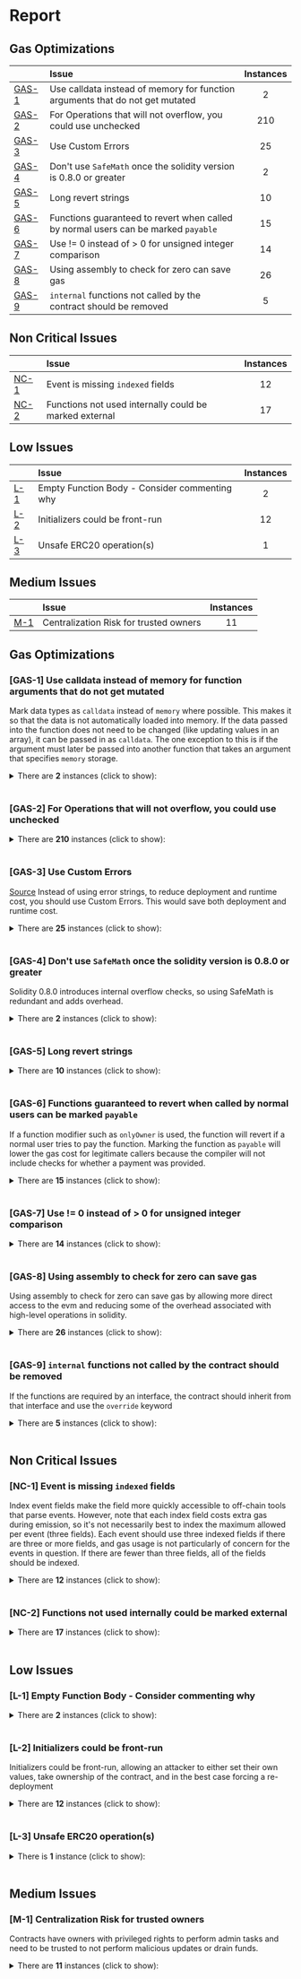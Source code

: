 # Report


## Gas Optimizations


| |Issue|Instances|
|-|:-|:-:|
| [GAS-1](#GAS-1) | Use calldata instead of memory for function arguments that do not get mutated | 2 |
| [GAS-2](#GAS-2) | For Operations that will not overflow, you could use unchecked | 210 |
| [GAS-3](#GAS-3) | Use Custom Errors | 25 |
| [GAS-4](#GAS-4) | Don't use `SafeMath` once the solidity version is 0.8.0 or greater | 2 |
| [GAS-5](#GAS-5) | Long revert strings | 10 |
| [GAS-6](#GAS-6) | Functions guaranteed to revert when called by normal users can be marked `payable` | 15 |
| [GAS-7](#GAS-7) | Use != 0 instead of > 0 for unsigned integer comparison | 14 |
| [GAS-8](#GAS-8) | Using assembly to check for zero can save gas | 26 |
| [GAS-9](#GAS-9) | `internal` functions not called by the contract should be removed | 5 |


## Non Critical Issues


| |Issue|Instances|
|-|:-|:-:|
| [NC-1](#NC-1) | Event is missing `indexed` fields | 12 |
| [NC-2](#NC-2) | Functions not used internally could be marked external | 17 |


## Low Issues


| |Issue|Instances|
|-|:-|:-:|
| [L-1](#L-1) | Empty Function Body - Consider commenting why | 2 |
| [L-2](#L-2) | Initializers could be front-run | 12 |
| [L-3](#L-3) | Unsafe ERC20 operation(s) | 1 |


## Medium Issues


| |Issue|Instances|
|-|:-|:-:|
| [M-1](#M-1) | Centralization Risk for trusted owners | 11 |



## Gas Optimizations


<a name="GAS-1"></a> 
### [GAS-1] Use calldata instead of memory for function arguments that do not get mutated
Mark data types as `calldata` instead of `memory` where possible. This makes it so that the data is not automatically loaded into memory. If the data passed into the function does not need to be changed (like updating values in an array), it can be passed in as `calldata`. The one exception to this is if the argument must later be passed into another function that takes an argument that specifies `memory` storage.

<details>

<summary>
There are <b>2</b> instances (click to show):
</summary>

```solidity
File: contracts/treasury/Treasury.sol

18:         address[] memory proposers,

19:         address[] memory executors,

```

</details>

<br />

<a name="GAS-2"></a> 
### [GAS-2] For Operations that will not overflow, you could use unchecked

<details>

<summary>
There are <b>210</b> instances (click to show):
</summary>

```solidity
File: contracts/bonding/BondingManager.sol

4: import "../ManagerProxyTarget.sol";

5: import "./IBondingManager.sol";

6: import "../libraries/SortedDoublyLL.sol";

6: import "../libraries/SortedDoublyLL.sol";

7: import "../libraries/MathUtils.sol";

7: import "../libraries/MathUtils.sol";

8: import "../libraries/PreciseMathUtils.sol";

8: import "../libraries/PreciseMathUtils.sol";

9: import "./libraries/EarningsPool.sol";

9: import "./libraries/EarningsPool.sol";

10: import "./libraries/EarningsPoolLIP36.sol";

10: import "./libraries/EarningsPoolLIP36.sol";

11: import "../token/ILivepeerToken.sol";

11: import "../token/ILivepeerToken.sol";

12: import "../token/IMinter.sol";

12: import "../token/IMinter.sol";

13: import "../rounds/IRoundsManager.sol";

13: import "../rounds/IRoundsManager.sol";

14: import "../snapshots/IMerkleSnapshot.sol";

14: import "../snapshots/IMerkleSnapshot.sol";

15: import "./IBondingVotes.sol";

17: import "@openzeppelin/contracts/utils/math/SafeMath.sol";

17: import "@openzeppelin/contracts/utils/math/SafeMath.sol";

17: import "@openzeppelin/contracts/utils/math/SafeMath.sol";

17: import "@openzeppelin/contracts/utils/math/SafeMath.sol";

32:     uint256 constant MAX_FUTURE_ROUND = 2**256 - 1;

32:     uint256 constant MAX_FUTURE_ROUND = 2**256 - 1;

32:     uint256 constant MAX_FUTURE_ROUND = 2**256 - 1;

39:         uint256 lastRewardRound; // Last round that the transcoder called reward

39:         uint256 lastRewardRound; // Last round that the transcoder called reward

40:         uint256 rewardCut; // % of reward paid to transcoder by a delegator

40:         uint256 rewardCut; // % of reward paid to transcoder by a delegator

41:         uint256 feeShare; // % of fees paid to delegators by transcoder

41:         uint256 feeShare; // % of fees paid to delegators by transcoder

42:         mapping(uint256 => EarningsPool.Data) earningsPoolPerRound; // Mapping of round => earnings pool for the round

42:         mapping(uint256 => EarningsPool.Data) earningsPoolPerRound; // Mapping of round => earnings pool for the round

43:         uint256 lastActiveStakeUpdateRound; // Round for which the stake was last updated while the transcoder is active

43:         uint256 lastActiveStakeUpdateRound; // Round for which the stake was last updated while the transcoder is active

44:         uint256 activationRound; // Round in which the transcoder became active - 0 if inactive

44:         uint256 activationRound; // Round in which the transcoder became active - 0 if inactive

44:         uint256 activationRound; // Round in which the transcoder became active - 0 if inactive

45:         uint256 deactivationRound; // Round in which the transcoder will become inactive

45:         uint256 deactivationRound; // Round in which the transcoder will become inactive

46:         uint256 activeCumulativeRewards; // The transcoder's cumulative rewards that are active in the current round

46:         uint256 activeCumulativeRewards; // The transcoder's cumulative rewards that are active in the current round

47:         uint256 cumulativeRewards; // The transcoder's cumulative rewards (earned via the its active staked rewards and its reward cut).

47:         uint256 cumulativeRewards; // The transcoder's cumulative rewards (earned via the its active staked rewards and its reward cut).

48:         uint256 cumulativeFees; // The transcoder's cumulative fees (earned via the its active staked rewards and its fee share)

48:         uint256 cumulativeFees; // The transcoder's cumulative fees (earned via the its active staked rewards and its fee share)

49:         uint256 lastFeeRound; // Latest round in which the transcoder received fees

49:         uint256 lastFeeRound; // Latest round in which the transcoder received fees

60:         uint256 bondedAmount; // The amount of bonded tokens

60:         uint256 bondedAmount; // The amount of bonded tokens

61:         uint256 fees; // The amount of fees collected

61:         uint256 fees; // The amount of fees collected

62:         address delegateAddress; // The address delegated to

62:         address delegateAddress; // The address delegated to

63:         uint256 delegatedAmount; // The amount of tokens delegated to the delegator

63:         uint256 delegatedAmount; // The amount of tokens delegated to the delegator

64:         uint256 startRound; // The round the delegator transitions to bonded phase and is delegated to someone

64:         uint256 startRound; // The round the delegator transitions to bonded phase and is delegated to someone

65:         uint256 lastClaimRound; // The last round during which the delegator claimed its earnings

65:         uint256 lastClaimRound; // The last round during which the delegator claimed its earnings

66:         uint256 nextUnbondingLockId; // ID for the next unbonding lock created

66:         uint256 nextUnbondingLockId; // ID for the next unbonding lock created

67:         mapping(uint256 => UnbondingLock) unbondingLocks; // Mapping of unbonding lock ID => unbonding lock

67:         mapping(uint256 => UnbondingLock) unbondingLocks; // Mapping of unbonding lock ID => unbonding lock

79:         uint256 amount; // Amount of tokens being unbonded

79:         uint256 amount; // Amount of tokens being unbonded

80:         uint256 withdrawRound; // Round at which unbonding period is over and tokens can be withdrawn

80:         uint256 withdrawRound; // Round at which unbonding period is over and tokens can be withdrawn

1599:         uint256 startRound = roundsManager().currentRound() + 1;

```

```solidity
File: contracts/bonding/BondingVotes.sol

4: import "@openzeppelin/contracts/utils/Arrays.sol";

4: import "@openzeppelin/contracts/utils/Arrays.sol";

4: import "@openzeppelin/contracts/utils/Arrays.sol";

5: import "@openzeppelin/contracts/utils/math/SafeCast.sol";

5: import "@openzeppelin/contracts/utils/math/SafeCast.sol";

5: import "@openzeppelin/contracts/utils/math/SafeCast.sol";

5: import "@openzeppelin/contracts/utils/math/SafeCast.sol";

7: import "./libraries/EarningsPool.sol";

7: import "./libraries/EarningsPool.sol";

8: import "./libraries/EarningsPoolLIP36.sol";

8: import "./libraries/EarningsPoolLIP36.sol";

9: import "./libraries/SortedArrays.sol";

9: import "./libraries/SortedArrays.sol";

11: import "../ManagerProxyTarget.sol";

12: import "./IBondingVotes.sol";

13: import "./IBondingManager.sol";

14: import "../rounds/IRoundsManager.sol";

14: import "../rounds/IRoundsManager.sol";

98:             revert FutureLookup(_round, currentRound == 0 ? 0 : currentRound - 1);

156:         (uint256 amount, ) = getBondingStateAt(_account, clock() + 1);

168:         (uint256 amount, ) = getBondingStateAt(_account, _round + 1);

182:         return getTotalActiveStakeAt(clock() + 1);

195:         return getTotalActiveStakeAt(_round + 1);

206:         (, address delegateAddress) = getBondingStateAt(_account, clock() + 1);

219:         (, address delegateAddress) = getBondingStateAt(_account, _round + 1);

267:         if (_startRound != clock() + 1) {

268:             revert InvalidStartRound(_startRound, clock() + 1);

270:             revert FutureLastClaimRound(_lastClaimRound, _startRound - 1);

326:         if (_round > clock() + 1) {

327:             revert FutureLookup(_round, clock() + 1);

427:         if (_round > clock() + 1) {

428:             revert FutureLookup(_round, clock() + 1);

```

```solidity
File: contracts/bonding/IBondingVotes.sol

4: import "../treasury/IVotes.sol";

4: import "../treasury/IVotes.sol";

```

```solidity
File: contracts/bonding/libraries/EarningsPoolLIP36.sol

4: import "./EarningsPool.sol";

5: import "../../libraries/PreciseMathUtils.sol";

5: import "../../libraries/PreciseMathUtils.sol";

5: import "../../libraries/PreciseMathUtils.sol";

7: import "@openzeppelin/contracts/utils/math/SafeMath.sol";

7: import "@openzeppelin/contracts/utils/math/SafeMath.sol";

7: import "@openzeppelin/contracts/utils/math/SafeMath.sol";

7: import "@openzeppelin/contracts/utils/math/SafeMath.sol";

```

```solidity
File: contracts/bonding/libraries/SortedArrays.sol

4: import "../../libraries/MathUtils.sol";

4: import "../../libraries/MathUtils.sol";

4: import "../../libraries/MathUtils.sol";

6: import "@openzeppelin/contracts/utils/Arrays.sol";

6: import "@openzeppelin/contracts/utils/Arrays.sol";

6: import "@openzeppelin/contracts/utils/Arrays.sol";

34:         if (_array[len - 1] <= _val) {

35:             return len - 1;

54:         return upperIdx - 1;

68:             uint256 last = array[array.length - 1];

```

```solidity
File: contracts/treasury/GovernorCountingOverridable.sol

4: import "@openzeppelin/contracts-upgradeable/proxy/utils/Initializable.sol";

4: import "@openzeppelin/contracts-upgradeable/proxy/utils/Initializable.sol";

4: import "@openzeppelin/contracts-upgradeable/proxy/utils/Initializable.sol";

4: import "@openzeppelin/contracts-upgradeable/proxy/utils/Initializable.sol";

4: import "@openzeppelin/contracts-upgradeable/proxy/utils/Initializable.sol";

5: import "@openzeppelin/contracts-upgradeable/governance/GovernorUpgradeable.sol";

5: import "@openzeppelin/contracts-upgradeable/governance/GovernorUpgradeable.sol";

5: import "@openzeppelin/contracts-upgradeable/governance/GovernorUpgradeable.sol";

5: import "@openzeppelin/contracts-upgradeable/governance/GovernorUpgradeable.sol";

6: import "@openzeppelin/contracts-upgradeable/interfaces/IERC5805Upgradeable.sol";

6: import "@openzeppelin/contracts-upgradeable/interfaces/IERC5805Upgradeable.sol";

6: import "@openzeppelin/contracts-upgradeable/interfaces/IERC5805Upgradeable.sol";

6: import "@openzeppelin/contracts-upgradeable/interfaces/IERC5805Upgradeable.sol";

8: import "../bonding/libraries/EarningsPool.sol";

8: import "../bonding/libraries/EarningsPool.sol";

8: import "../bonding/libraries/EarningsPool.sol";

9: import "../bonding/libraries/EarningsPoolLIP36.sol";

9: import "../bonding/libraries/EarningsPoolLIP36.sol";

9: import "../bonding/libraries/EarningsPoolLIP36.sol";

11: import "../Manager.sol";

12: import "../IController.sol";

13: import "../rounds/IRoundsManager.sol";

13: import "../rounds/IRoundsManager.sol";

14: import "./IVotes.sol";

110:         uint256 totalVotes = againstVotes + forVotes + abstainVotes;

110:         uint256 totalVotes = againstVotes + forVotes + abstainVotes;

122:         uint256 opinionatedVotes = againstVotes + forVotes;

135:         bytes memory // params

135:         bytes memory // params

154:             tally.againstVotes += _weight;

156:             tally.forVotes += _weight;

158:             tally.abstainVotes += _weight;

188:             return _weight - _voter.deductions;

193:         delegateVoter.deductions += _weight;

202:                 _tally.againstVotes -= _weight;

204:                 _tally.forVotes -= _weight;

207:                 _tally.abstainVotes -= _weight;

```

```solidity
File: contracts/treasury/IVotes.sol

4: import "@openzeppelin/contracts-upgradeable/interfaces/IERC5805Upgradeable.sol";

4: import "@openzeppelin/contracts-upgradeable/interfaces/IERC5805Upgradeable.sol";

4: import "@openzeppelin/contracts-upgradeable/interfaces/IERC5805Upgradeable.sol";

4: import "@openzeppelin/contracts-upgradeable/interfaces/IERC5805Upgradeable.sol";

```

```solidity
File: contracts/treasury/LivepeerGovernor.sol

4: import "@openzeppelin/contracts-upgradeable/proxy/utils/Initializable.sol";

4: import "@openzeppelin/contracts-upgradeable/proxy/utils/Initializable.sol";

4: import "@openzeppelin/contracts-upgradeable/proxy/utils/Initializable.sol";

4: import "@openzeppelin/contracts-upgradeable/proxy/utils/Initializable.sol";

4: import "@openzeppelin/contracts-upgradeable/proxy/utils/Initializable.sol";

5: import "@openzeppelin/contracts-upgradeable/governance/GovernorUpgradeable.sol";

5: import "@openzeppelin/contracts-upgradeable/governance/GovernorUpgradeable.sol";

5: import "@openzeppelin/contracts-upgradeable/governance/GovernorUpgradeable.sol";

5: import "@openzeppelin/contracts-upgradeable/governance/GovernorUpgradeable.sol";

6: import "@openzeppelin/contracts-upgradeable/governance/extensions/GovernorVotesUpgradeable.sol";

6: import "@openzeppelin/contracts-upgradeable/governance/extensions/GovernorVotesUpgradeable.sol";

6: import "@openzeppelin/contracts-upgradeable/governance/extensions/GovernorVotesUpgradeable.sol";

6: import "@openzeppelin/contracts-upgradeable/governance/extensions/GovernorVotesUpgradeable.sol";

6: import "@openzeppelin/contracts-upgradeable/governance/extensions/GovernorVotesUpgradeable.sol";

7: import "@openzeppelin/contracts-upgradeable/governance/extensions/GovernorVotesQuorumFractionUpgradeable.sol";

7: import "@openzeppelin/contracts-upgradeable/governance/extensions/GovernorVotesQuorumFractionUpgradeable.sol";

7: import "@openzeppelin/contracts-upgradeable/governance/extensions/GovernorVotesQuorumFractionUpgradeable.sol";

7: import "@openzeppelin/contracts-upgradeable/governance/extensions/GovernorVotesQuorumFractionUpgradeable.sol";

7: import "@openzeppelin/contracts-upgradeable/governance/extensions/GovernorVotesQuorumFractionUpgradeable.sol";

8: import "@openzeppelin/contracts-upgradeable/governance/extensions/GovernorSettingsUpgradeable.sol";

8: import "@openzeppelin/contracts-upgradeable/governance/extensions/GovernorSettingsUpgradeable.sol";

8: import "@openzeppelin/contracts-upgradeable/governance/extensions/GovernorSettingsUpgradeable.sol";

8: import "@openzeppelin/contracts-upgradeable/governance/extensions/GovernorSettingsUpgradeable.sol";

8: import "@openzeppelin/contracts-upgradeable/governance/extensions/GovernorSettingsUpgradeable.sol";

9: import "@openzeppelin/contracts-upgradeable/governance/extensions/GovernorTimelockControlUpgradeable.sol";

9: import "@openzeppelin/contracts-upgradeable/governance/extensions/GovernorTimelockControlUpgradeable.sol";

9: import "@openzeppelin/contracts-upgradeable/governance/extensions/GovernorTimelockControlUpgradeable.sol";

9: import "@openzeppelin/contracts-upgradeable/governance/extensions/GovernorTimelockControlUpgradeable.sol";

9: import "@openzeppelin/contracts-upgradeable/governance/extensions/GovernorTimelockControlUpgradeable.sol";

11: import "../bonding/libraries/EarningsPool.sol";

11: import "../bonding/libraries/EarningsPool.sol";

11: import "../bonding/libraries/EarningsPool.sol";

12: import "../bonding/libraries/EarningsPoolLIP36.sol";

12: import "../bonding/libraries/EarningsPoolLIP36.sol";

12: import "../bonding/libraries/EarningsPoolLIP36.sol";

14: import "../ManagerProxyTarget.sol";

15: import "../IController.sol";

16: import "../rounds/IRoundsManager.sol";

16: import "../rounds/IRoundsManager.sol";

17: import "./GovernorCountingOverridable.sol";

18: import "./Treasury.sol";

```

```solidity
File: contracts/treasury/Treasury.sol

4: import "@openzeppelin/contracts-upgradeable/governance/TimelockControllerUpgradeable.sol";

4: import "@openzeppelin/contracts-upgradeable/governance/TimelockControllerUpgradeable.sol";

4: import "@openzeppelin/contracts-upgradeable/governance/TimelockControllerUpgradeable.sol";

4: import "@openzeppelin/contracts-upgradeable/governance/TimelockControllerUpgradeable.sol";

```

</details>

<br />

<a name="GAS-3"></a> 
### [GAS-3] Use Custom Errors
[Source](https://blog.soliditylang.org/2021/04/21/custom-errors/)
Instead of using error strings, to reduce deployment and runtime cost, you should use Custom Errors. This would save both deployment and runtime cost.

<details>

<summary>
There are <b>25</b> instances (click to show):
</summary>

```solidity
File: contracts/bonding/BondingManager.sol

253:         require(isValidUnbondingLock(msg.sender, _unbondingLockId), "invalid unbonding lock ID");

279:         require(_recipient != address(0), "invalid recipient");

281:         require(fees >= _amount, "insufficient fees to withdraw");

310:         require(isRegisteredTranscoder(_transcoder), "transcoder must be registered");

491:         require(!roundsManager().currentRoundLocked(), "can't update transcoder params, current round is locked");

492:         require(MathUtils.validPerc(_rewardCut), "invalid rewardCut percentage");

493:         require(MathUtils.validPerc(_feeShare), "invalid feeShare percentage");

494:         require(isRegisteredTranscoder(msg.sender), "transcoder must be registered");

563:                 require(_to != _owner, "INVALID_DELEGATE");

565:                 require(currentDelegate == _to, "INVALID_DELEGATE_CHANGE");

582:             require(!isRegisteredTranscoder(_owner), "registered transcoders can't delegate towards other addresses");

606:         require(delegationAmount > 0, "delegation amount must be greater than 0");

722:             require(oldDelDelegate != _delegator, "INVALID_DELEGATOR");

750:         require(delegatorStatus(msg.sender) == DelegatorStatus.Bonded, "caller must be bonded");

754:         require(_amount > 0, "unbond amount must be greater than 0");

755:         require(_amount <= del.bondedAmount, "amount is greater than bonded amount");

801:         require(delegatorStatus(msg.sender) != DelegatorStatus.Unbonded, "caller must be bonded");

824:         require(delegatorStatus(msg.sender) == DelegatorStatus.Unbonded, "caller must be unbonded");

850:         require(isActiveTranscoder(msg.sender), "caller must be an active transcoder");

1177:         require(PreciseMathUtils.validPerc(_cutRate), "_cutRate is invalid precise percentage");

1573:         require(isValidUnbondingLock(_delegator, _unbondingLockId), "invalid unbonding lock ID");

1652:         require(msg.sender == controller.getContract(keccak256("TicketBroker")), "caller must be TicketBroker");

1656:         require(msg.sender == controller.getContract(keccak256("RoundsManager")), "caller must be RoundsManager");

1660:         require(msg.sender == controller.getContract(keccak256("Verifier")), "caller must be Verifier");

1664:         require(roundsManager().currentRoundInitialized(), "current round is not initialized");

```

</details>

<br />

<a name="GAS-4"></a> 
### [GAS-4] Don't use `SafeMath` once the solidity version is 0.8.0 or greater
Solidity 0.8.0 introduces internal overflow checks, so using SafeMath is redundant and adds overhead.

<details>

<summary>
There are <b>2</b> instances (click to show):
</summary>

```solidity
File: contracts/bonding/BondingManager.sol

17: import "@openzeppelin/contracts/utils/math/SafeMath.sol";

```

```solidity
File: contracts/bonding/libraries/EarningsPoolLIP36.sol

7: import "@openzeppelin/contracts/utils/math/SafeMath.sol";

```

</details>

<br />

<a name="GAS-5"></a> 
### [GAS-5] Long revert strings

<details>

<summary>
There are <b>10</b> instances (click to show):
</summary>

```solidity
File: contracts/bonding/BondingManager.sol

491:         require(!roundsManager().currentRoundLocked(), "can't update transcoder params, current round is locked");

582:             require(!isRegisteredTranscoder(_owner), "registered transcoders can't delegate towards other addresses");

606:         require(delegationAmount > 0, "delegation amount must be greater than 0");

754:         require(_amount > 0, "unbond amount must be greater than 0");

755:         require(_amount <= del.bondedAmount, "amount is greater than bonded amount");

850:         require(isActiveTranscoder(msg.sender), "caller must be an active transcoder");

1177:         require(PreciseMathUtils.validPerc(_cutRate), "_cutRate is invalid precise percentage");

1652:         require(msg.sender == controller.getContract(keccak256("TicketBroker")), "caller must be TicketBroker");

1656:         require(msg.sender == controller.getContract(keccak256("RoundsManager")), "caller must be RoundsManager");

1660:         require(msg.sender == controller.getContract(keccak256("Verifier")), "caller must be Verifier");

```

</details>

<br />

<a name="GAS-6"></a> 
### [GAS-6] Functions guaranteed to revert when called by normal users can be marked `payable`
If a function modifier such as `onlyOwner` is used, the function will revert if a normal user tries to pay the function. Marking the function as `payable` will lower the gas cost for legitimate callers because the compiler will not include checks for whether a payment was provided.

<details>

<summary>
There are <b>15</b> instances (click to show):
</summary>

```solidity
File: contracts/bonding/BondingManager.sol

155:     function setUnbondingPeriod(uint64 _unbondingPeriod) external onlyControllerOwner {

167:     function setTreasuryRewardCutRate(uint256 _cutRate) external onlyControllerOwner {

176:     function setTreasuryBalanceCeiling(uint256 _ceiling) external onlyControllerOwner {

186:     function setNumActiveTranscoders(uint256 _numActiveTranscoders) external onlyControllerOwner {

462:     function setCurrentRoundTotalActiveStake() external onlyRoundsManager {

1651:     function _onlyTicketBroker() internal view {

1655:     function _onlyRoundsManager() internal view {

1659:     function _onlyVerifier() internal view {

```

```solidity
File: contracts/bonding/BondingVotes.sol

167:     function getPastVotes(address _account, uint256 _round) external view onlyPastRounds(_round) returns (uint256) {

194:     function getPastTotalSupply(uint256 _round) external view onlyPastRounds(_round) returns (uint256) {

218:     function delegatedAt(address _account, uint256 _round) external view onlyPastRounds(_round) returns (address) {

303:     function checkpointTotalActiveStake(uint256 _totalStake, uint256 _round) external virtual onlyBondingManager {

553:     function _onlyBondingManager() internal view {

```

```solidity
File: contracts/treasury/GovernorCountingOverridable.sol

64:     function __GovernorCountingOverridable_init(uint256 _quota) internal onlyInitializing {

68:     function __GovernorCountingOverridable_init_unchained(uint256 _quota) internal onlyInitializing {

```

</details>

<br />

<a name="GAS-7"></a> 
### [GAS-7] Use != 0 instead of > 0 for unsigned integer comparison

<details>

<summary>
There are <b>14</b> instances (click to show):
</summary>

```solidity
File: contracts/bonding/BondingManager.sol

402:         if (del.bondedAmount > 0) {

576:         } else if (currentBondedAmount > 0 && currentDelegate != _to) {

606:         require(delegationAmount > 0, "delegation amount must be greater than 0");

614:         if (_amount > 0) {

754:         require(_amount > 0, "unbond amount must be greater than 0");

871:         if (treasuryBalanceCeiling > 0) {

873:             if (treasuryBalance >= treasuryBalanceCeiling && nextRoundTreasuryRewardCutRate > 0) {

884:         if (treasuryRewards > 0) {

1158:         return d.delegateAddress == _transcoder && d.bondedAmount > 0;

1169:         return delegators[_delegator].unbondingLocks[_unbondingLockId].withdrawRound > 0;

```

```solidity
File: contracts/bonding/BondingVotes.sol

316:         return bondingCheckpoints[_account].startRounds.length > 0;

331:         if (exactCheckpoint > 0) {

436:         if (bond.bondedAmount > 0) {

507:         if (rewardRound > 0) {

```

</details>

<br />

<a name="GAS-8"></a> 
### [GAS-8] Using assembly to check for zero can save gas
Using assembly to check for zero can save gas by allowing more direct access to the evm and reducing some of the overhead associated with high-level operations in solidity.

<details>

<summary>
There are <b>26</b> instances (click to show):
</summary>

```solidity
File: contracts/bonding/BondingManager.sol

279:         require(_recipient != address(0), "invalid recipient");

343:         if (prevEarningsPool.cumulativeRewardFactor == 0 && lastRewardRound == currentRound) {

424:             if (_finder != address(0)) {

595:             if (currPool.cumulativeRewardFactor == 0) {

599:             if (currPool.cumulativeFeeFactor == 0) {

719:         if (newDel.delegateAddress == address(0) && newDel.bondedAmount == 0) {

719:         if (newDel.delegateAddress == address(0) && newDel.bondedAmount == 0) {

769:         if (del.bondedAmount == 0) {

959:         if (del.bondedAmount == 0) {

1215:         if (pool.cumulativeRewardFactor == 0 && lastRewardRound < _round) {

1221:         if (pool.cumulativeFeeFactor == 0 && lastFeeRound < _round) {

1512:         if (del.delegateAddress != address(0)) {

1520:             if (endEarningsPool.cumulativeRewardFactor == 0) {

1527:             if (endEarningsPool.cumulativeFeeFactor == 0) {

```

```solidity
File: contracts/bonding/BondingVotes.sol

98:             revert FutureLookup(_round, currentRound == 0 ? 0 : currentRound - 1);

337:         if (upper == 0) {

372:         if (bond.bondedAmount == 0) {

510:             if (pool.cumulativeRewardFactor == 0) {

```

```solidity
File: contracts/bonding/libraries/EarningsPoolLIP36.sol

24:         uint256 prevCumulativeRewardFactor = _prevEarningsPool.cumulativeRewardFactor != 0

29:         if (earningsPool.cumulativeFeeFactor == 0) {

52:         uint256 prevCumulativeRewardFactor = _prevEarningsPool.cumulativeRewardFactor != 0

78:         if (_startPool.cumulativeRewardFactor == 0) {

83:         if (_endPool.cumulativeRewardFactor == 0) {

```

```solidity
File: contracts/bonding/libraries/SortedArrays.sol

30:         if (len == 0) {

49:         if (upperIdx == 0) {

65:         if (array.length == 0) {

```

</details>

<br />

<a name="GAS-9"></a> 
### [GAS-9] `internal` functions not called by the contract should be removed
If the functions are required by an interface, the contract should inherit from that interface and use the `override` keyword

<details>

<summary>
There are <b>5</b> instances (click to show):
</summary>

```solidity
File: contracts/bonding/libraries/EarningsPoolLIP36.sol

18:     function updateCumulativeFeeFactor(

47:     function updateCumulativeRewardFactor(

71:     function delegatorCumulativeStakeAndFees(

```

```solidity
File: contracts/bonding/libraries/SortedArrays.sol

28:     function findLowerBound(uint256[] storage _array, uint256 _val) internal view returns (uint256) {

64:     function pushSorted(uint256[] storage array, uint256 val) internal {

```

</details>

<br />


## Non Critical Issues


<a name="NC-1"></a> 
### [NC-1] Event is missing `indexed` fields
Index event fields make the field more quickly accessible to off-chain tools that parse events. However, note that each index field costs extra gas during emission, so it's not necessarily best to index the maximum allowed per event (three fields). Each event should use three indexed fields if there are three or more fields, and gas usage is not particularly of concern for the events in question. If there are fewer than three fields, all of the fields should be indexed.

<details>

<summary>
There are <b>12</b> instances (click to show):
</summary>

```solidity
File: contracts/bonding/IBondingManager.sol

9:     event TranscoderUpdate(address indexed transcoder, uint256 rewardCut, uint256 feeShare);

10:     event TranscoderActivated(address indexed transcoder, uint256 activationRound);

11:     event TranscoderDeactivated(address indexed transcoder, uint256 deactivationRound);

12:     event TranscoderSlashed(address indexed transcoder, address finder, uint256 penalty, uint256 finderReward);

13:     event Reward(address indexed transcoder, uint256 amount);

14:     event TreasuryReward(address indexed transcoder, address treasury, uint256 amount);

22:     event Unbond(

29:     event Rebond(address indexed delegate, address indexed delegator, uint256 unbondingLockId, uint256 amount);

30:     event TransferBond(

37:     event WithdrawStake(address indexed delegator, uint256 unbondingLockId, uint256 amount, uint256 withdrawRound);

38:     event WithdrawFees(address indexed delegator, address recipient, uint256 amount);

39:     event EarningsClaimed(

```

</details>

<br />

<a name="NC-2"></a> 
### [NC-2] Functions not used internally could be marked external

<details>

<summary>
There are <b>17</b> instances (click to show):
</summary>

```solidity
File: contracts/bonding/BondingManager.sol

679:     function transferBond(

908:     function pendingStake(address _delegator, uint256 _endRound) public view returns (uint256) {

923:     function pendingFees(address _delegator, uint256 _endRound) public view returns (uint256) {

946:     function transcoderStatus(address _transcoder) public view returns (TranscoderStatus) {

987:     function getTranscoder(address _transcoder)

1027:     function getTranscoderEarningsPoolForRound(address _transcoder, uint256 _round)

1058:     function getDelegator(address _delegator)

1089:     function getDelegatorUnbondingLock(address _delegator, uint256 _unbondingLockId)

1103:     function getTranscoderPoolMaxSize() public view returns (uint256) {

1111:     function getTranscoderPoolSize() public view returns (uint256) {

1119:     function getFirstTranscoderInPool() public view returns (address) {

1128:     function getNextTranscoderInPool(address _transcoder) public view returns (address) {

1136:     function getTotalBonded() public view returns (uint256) {

```

```solidity
File: contracts/treasury/LivepeerGovernor.sol

54:     function initialize(

114:     function proposalThreshold()

123:     function state(uint256 proposalId)

160:     function supportsInterface(bytes4 interfaceId)

```

</details>

<br />


## Low Issues


<a name="L-1"></a> 
### [L-1] Empty Function Body - Consider commenting why

<details>

<summary>
There are <b>2</b> instances (click to show):
</summary>

```solidity
File: contracts/bonding/BondingManager.sol

149:     constructor(address _controller) Manager(_controller) {}

```

```solidity
File: contracts/bonding/BondingVotes.sol

107:     constructor(address _controller) Manager(_controller) {}

```

</details>

<br />

<a name="L-2"></a> 
### [L-2] Initializers could be front-run
Initializers could be front-run, allowing an attacker to either set their own values, take ownership of the contract, and in the best case forcing a re-deployment

<details>

<summary>
There are <b>12</b> instances (click to show):
</summary>

```solidity
File: contracts/treasury/GovernorCountingOverridable.sol

64:     function __GovernorCountingOverridable_init(uint256 _quota) internal onlyInitializing {

```

```solidity
File: contracts/treasury/LivepeerGovernor.sol

54:     function initialize(

60:     ) public initializer {

61:         __Governor_init("LivepeerGovernor");

62:         __GovernorSettings_init(initialVotingDelay, initialVotingPeriod, initialProposalThreshold);

63:         __GovernorTimelockControl_init(treasury());

67:         __GovernorVotes_init(votes());

69:         __GovernorVotesQuorumFraction_init(initialQuorum);

71:         __GovernorCountingOverridable_init(quota);

```

```solidity
File: contracts/treasury/Treasury.sol

16:     function initialize(

21:     ) external initializer {

22:         __TimelockController_init(minDelay, proposers, executors, admin);

```

</details>

<br />

<a name="L-3"></a> 
### [L-3] Unsafe ERC20 operation(s)

<details>

<summary>
There is <b>1</b> instance (click to show):
</summary>

```solidity
File: contracts/bonding/BondingManager.sol

616:             livepeerToken().transferFrom(msg.sender, address(minter()), _amount);

```

</details>

<br />


## Medium Issues


<a name="M-1"></a> 
### [M-1] Centralization Risk for trusted owners
Contracts have owners with privileged rights to perform admin tasks and need to be trusted to not perform malicious updates or drain funds.

<details>

<summary>
There are <b>11</b> instances (click to show):
</summary>

```solidity
File: contracts/bonding/BondingManager.sol

155:     function setUnbondingPeriod(uint64 _unbondingPeriod) external onlyControllerOwner {

167:     function setTreasuryRewardCutRate(uint256 _cutRate) external onlyControllerOwner {

176:     function setTreasuryBalanceCeiling(uint256 _ceiling) external onlyControllerOwner {

186:     function setNumActiveTranscoders(uint256 _numActiveTranscoders) external onlyControllerOwner {

306:     ) external whenSystemNotPaused onlyTicketBroker {

399:     ) external whenSystemNotPaused onlyVerifier autoClaimEarnings(_transcoder) autoCheckpoint(_transcoder) {

462:     function setCurrentRoundTotalActiveStake() external onlyRoundsManager {

```

```solidity
File: contracts/bonding/BondingVotes.sol

266:     ) external virtual onlyBondingManager {

303:     function checkpointTotalActiveStake(uint256 _totalStake, uint256 _round) external virtual onlyBondingManager {

```

```solidity
File: contracts/treasury/GovernorCountingOverridable.sol

64:     function __GovernorCountingOverridable_init(uint256 _quota) internal onlyInitializing {

68:     function __GovernorCountingOverridable_init_unchained(uint256 _quota) internal onlyInitializing {

```

</details>

<br />
